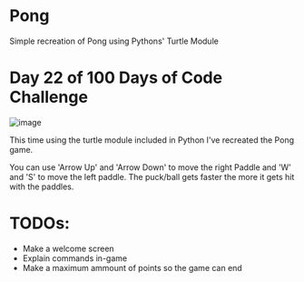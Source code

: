 # Pong
 Simple recreation of Pong using Pythons' Turtle Module


# Day 22 of 100 Days of Code Challenge


![image](https://github.com/ahskur/Pong/assets/63268217/c49c0a10-11fc-4376-921e-713d16bba2e2)


This time using the turtle module included in Python I've recreated the Pong game.


You can use 'Arrow Up' and 'Arrow Down' to move the right Paddle and 'W' and 'S' to move the left paddle.
The puck/ball gets faster the more it gets hit with the paddles.


# TODOs:
- Make a welcome screen
- Explain commands in-game
- Make a maximum ammount of points so the game can end

